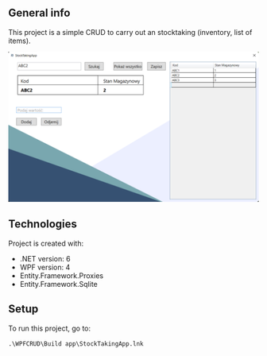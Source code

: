 ## General info
This project is a simple CRUD to carry out an stocktaking (inventory, list of items).

<img src="https://github.com/JakubBarabasz/StocktakingApp/blob/master/sampleImg.png" alt="drawing" width="600"/>

## Technologies
Project is created with:
* .NET version: 6
* WPF version: 4
* Entity.Framework.Proxies
* Entity.Framework.Sqlite
	
## Setup
To run this project, go to:

```
.\WPFCRUD\Build app\StockTakingApp.lnk
```
